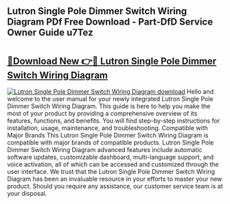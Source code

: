 ## Lutron Single Pole Dimmer Switch Wiring Diagram PDf Free Download - Part-DfD Service Owner Guide u7Tez

# <h2><a href="http://dfko1cx.blite.top/?on=Lutron+Single+Pole+Dimmer+Switch+Wiring+Diagram">🔗Download New 👉🔴 Lutron Single Pole Dimmer Switch Wiring Diagram</a></h2>

[![Lutron Single Pole Dimmer Switch Wiring Diagram download](https://i.imgur.com/lujVjoI.png)](http://dfko1cx.blite.top/?on=Lutron+Single+Pole+Dimmer+Switch+Wiring+Diagram)
Hello and welcome to the user manual for your newly integrated Lutron Single Pole Dimmer Switch Wiring Diagram. This guide is here to help you make the most of your product by providing a comprehensive overview of its features, functions, and benefits. You will find step-by-step instructions for installation, usage, maintenance, and troubleshooting. Compatible with Major Brands This Lutron Single Pole Dimmer Switch Wiring Diagram is compatible with major brands of compatible products. Lutron Single Pole Dimmer Switch Wiring Diagram advanced features include automatic software updates, customizable dashboard, multi-language support, and voice activation, all of which can be accessed and customized through the user interface. We trust that the Lutron Single Pole Dimmer Switch Wiring Diagram has been an invaluable resource in your efforts to master your new product. Should you require any assistance, our customer service team is at your disposal.
